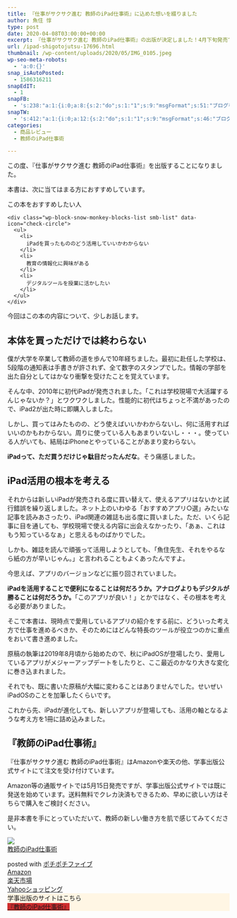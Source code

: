 ```yaml
---
title: 『仕事がサクサク進む 教師のiPad仕事術』に込めた想いを綴りました
author: 魚住 惇
type: post
date: 2020-04-08T03:00:00+00:00
excerpt: 『仕事がサクサク進む 教師のiPad仕事術』の出版が決定しました！4月下旬発売です！
url: /ipad-shigotojutsu-17696.html
thumbnail: /wp-content/uploads/2020/05/IMG_0105.jpeg
wp-seo-meta-robots:
  - 'a:0:{}'
snap_isAutoPosted:
  - 1586316211
snapEdIT:
  - 1
snapFB:
  - 's:238:"a:1:{i:0;a:8:{s:2:"do";s:1:"1";s:9:"msgFormat";s:51:"ブログを更新しました！%TITLE% %SITENAME%";s:8:"postType";s:1:"A";s:9:"isAutoImg";s:1:"A";s:8:"imgToUse";s:0:"";s:9:"isAutoURL";s:1:"A";s:8:"urlToUse";s:0:"";s:4:"doFB";i:0;}}";'
snapTW:
  - 's:412:"a:1:{i:0;a:12:{s:2:"do";s:1:"1";s:9:"msgFormat";s:46:"ブログを更新しました: %TITLE%  %URL%";s:8:"attchImg";s:1:"1";s:9:"isAutoImg";s:1:"A";s:8:"imgToUse";s:0:"";s:9:"isAutoURL";s:1:"A";s:8:"urlToUse";s:0:"";s:4:"doTW";i:0;s:8:"isPosted";s:1:"1";s:4:"pgID";s:19:"1247726743038963713";s:7:"postURL";s:56:"https://twitter.com/jun3010me/status/1247726743038963713";s:5:"pDate";s:19:"2020-04-08 03:23:32";}}";'
categories:
  - 商品レビュー
  - 教師のiPad仕事術

---
```

この度、『仕事がサクサク進む 教師のiPad仕事術』を出版することになりました。

本書は、次に当てはまる方におすすめしています。

<div class="wp-block-snow-monkey-blocks-box smb-box" style="border-width:1px">
  <div class="smb-box__body">
    <p>
      <span class="smb-highlighter">この本をおすすめしたい人</span>
    </p>
    
    <div class="wp-block-snow-monkey-blocks-list smb-list" data-icon="check-circle">
      <ul>
        <li>
          iPadを買ったもののどう活用していいかわからない
        </li>
        <li>
          教育の情報化に興味がある
        </li>
        <li>
          デジタルツールを授業に活かしたい
        </li>
      </ul>
    </div>
  </div>
</div>

今回はこの本の内容について、少しお話します。

## 本体を買っただけでは終わらない

僕が大学を卒業して教師の道を歩んで10年経ちました。最初に赴任した学校は、5段階の通知表は手書きが許されず、全て数字のスタンプでした。情報の学部を出た自分としてはかなり衝撃を受けたことを覚えています。

そんな中、2010年に初代iPadが発売されました。「これは学校現場で大活躍するんじゃないか？」とワクワクしました。性能的に初代はちょっと不満があったので、iPad2が出た時に即購入しました。

しかし、買ってはみたものの、どう使えばいいかわからないし、何に活用すればいいのかもわからない。周りに使っている人もあまりいないし・・・。使っている人がいても、<span class="smb-highlighter">結局はiPhoneとやっていることがあまり変わらない</span>。

**iPadって、ただ買うだけじゃ駄目だったんだな**。そう痛感しました。

## iPad活用の根本を考える

それからは新しいiPadが発売される度に買い替えて、使えるアプリはないかと試行錯誤を繰り返しました。ネット上のいわゆる「おすすめアプリ○選」みたいな記事を読みあさったり、iPad関連の雑誌も出る度に買いました。ただ、いくら記事に目を通しても、学校現場で使える内容に出会えなかったり、「あぁ、これはもう知っているなぁ」と思えるものばかりでした。

しかも、雑誌を読んで頑張って活用しようとしても、「魚住先生、それをやるなら紙の方が早いじゃん。」と言われることもよくあったんですよ。

今思えば、アプリのバージョンなどに振り回されていました。

**iPadを活用することで便利になることは何だろうか。アナログよりもデジタルが勝ることは何だろうか。**「このアプリが良い！」とかではなく、その根本を考える必要がありました。

そこで本書は、現時点で愛用しているアプリの紹介をする前に、どういった考え方で仕事を進めるべきか、そのためにはどんな特長のツールが役立つのかに重点をおいて書き進めました。

原稿の執筆は2019年8月頃から始めたので、秋にiPadOSが登場したり、愛用しているアプリがメジャーアップデートをしたりと、ここ最近のかなり大きな変化に巻き込まれました。

それでも、既に書いた原稿が大幅に変わることはありませんでした。せいぜいiPadOSのことを加筆したくらいです。

これから先、iPadが進化しても、新しいアプリが登場しても、<span class="smb-highlighter">活用の軸となるような考え方を1冊に詰め込みました</span>。

## 『教師のiPad仕事術』

『仕事がサクサク進む 教師のiPad仕事術』はAmazonや楽天の他、学事出版公式サイトにて注文を受け付けています。

Amazon等の通販サイトでは5月15日発売ですが、学事出版公式サイトでは既に発送を始めています。送料無料でクレカ決済もできるため、早めに欲しい方はそちらで購入をご検討ください。

是非本書を手にとっていただいて、教師の新しい働き方を肌で感じてみてください。

<div class="cstmreba">
  <div class="kaerebalink-box">
    <div class="kaerebalink-image">
      <a href="https://www.amazon.co.jp/dp/4761926066?tag=jun3010me-22&#038;linkCode=ogi&#038;th=1&#038;psc=1" target="_blank" rel="noopener noreferrer"><img decoding="async" src="https://m.media-amazon.com/images/I/51BFiH7LrqL._SL160_.jpg" style="border: none;" /></a>
    </div>
    <div class="kaerebalink-info">
      <div class="kaerebalink-name">
        <a href="https://www.amazon.co.jp/dp/4761926066?tag=jun3010me-22&#038;linkCode=ogi&#038;th=1&#038;psc=1" target="_blank" rel="noopener noreferrer">教師のiPad仕事術</a></p>
        <div class="kaerebalink-powered-date">
          posted with <a href="http://jun3010.me/pochipochi5.php" rel="nofollow noopener noreferrer" target="_blank">ポチポチファイブ</a>
        </div>
      </div>
      <div class="kaerebalink-link1">
        <div class="shoplinkamazon">
          <a href="https://www.amazon.co.jp/gp/search?keywords=教師のiPad仕事術&#038;tag=jun3010me-22" target="_blank" rel="noopener noreferrer">Amazon</a>
        </div>
        <div class="shoplinkrakuten">
          <a href="https://hb.afl.rakuten.co.jp/ichiba/14eb4bc8.e2198bf2.14eb4bc9.b5a2d643/?pc=https%3A%2F%2Fitem.rakuten.co.jp%2Fbook%2F16313984%2F&#038;link_type=hybrid_url&#038;ut=eyJwYWdlIjoiaXRlbSIsInR5cGUiOiJoeWJyaWRfdXJsIiwic2l6ZSI6IjI0MHgyNDAiLCJuYW0iOjEsIm5hbXAiOiJyaWdodCIsImNvbSI6MSwiY29tcCI6ImRvd24iLCJwcmljZSI6MSwiYm9yIjoxLCJjb2wiOjEsImJidG4iOjEsInByb2QiOjB9" target="_blank" rel="noopener noreferrer">楽天市場</a>
        </div>
        <div class="shoplinkyahoo">
          <a href="https://ck.jp.ap.valuecommerce.com/servlet/referral?sid=3040825&pid=884909937&vc_url=http%3A%2F%2Fsearch.shopping.yahoo.co.jp%2Fsearch%3Fp%3D教師のiPad仕事術 "vcptn=kaereba" target="_blank" >Yahooショッピング<img decoding="async" loading="lazy" src="//ad.jp.ap.valuecommerce.com/servlet/gifbanner?sid=3040825&#038;pid=884909937" height="1" width="1" border="0" /></a>
        </div>
      </div>
    </div>
    <div class="booklink-footer">
    </div>
  </div>
</div>

<div class="wp-block-snow-monkey-blocks-btn-box smb-btn-box is-style-default" style="background-color:#fff6e4">
  <div class="c-container">
    <div class="smb-btn-box__lede">
      学事出版のサイトはこちら
    </div>
    <div class="smb-btn-box__btn-wrapper">
      <a class="smb-btn smb-btn--full" href="http://www.gakuji.co.jp/book/978-4-7619-2606-9.html" style="background-color:#cf2e2e" target="_blank" rel="noopener noreferrer"><span class="smb-btn__label">『教師のiPad仕事術』</span></a>
    </div>
  </div>
</div>